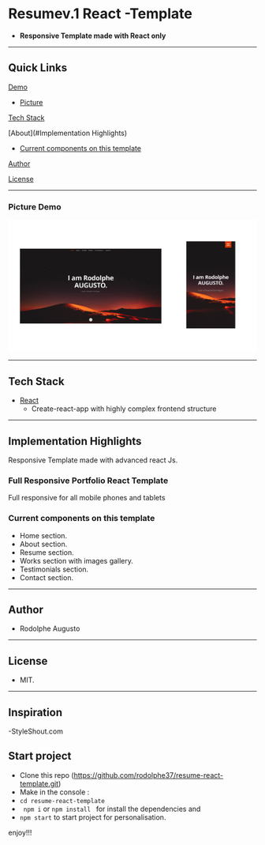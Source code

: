 # Resumev.1 React -Template

- **Responsive Template made with React only**

---

## Quick Links

[Demo](#demo)


- [Picture](#picture-demo)

[Tech Stack](#tech-stack)

[About](#Implementation Highlights)

- [Current components on this template](#Current-components-on-this-template)

[Author](#author)

[License](#license)

---

### Picture Demo

![demopng](Resume.png)

---

## Tech Stack

- [React](https://github.com/facebook/react) 
  - Create-react-app with highly complex frontend structure
---

## Implementation Highlights

Responsive Template made with advanced react Js.

### Full Responsive Portfolio React Template

Full responsive for all mobile phones and tablets

### Current components on this template

- Home section.
- About section.
- Resume section.
- Works section with  images gallery.
- Testimonials section.
- Contact section.

---

## Author

- Rodolphe Augusto

---

## License

- MIT.

---
## Inspiration

-StyleShout.com

## Start project
- Clone this repo (https://github.com/rodolphe37/resume-react-template.git)
- Make in the console :
-    ```cd resume-react-template```
-    ``` npm i``` or ```npm install ```
for install the dependencies and 
-    ```npm start```
to start project for personalisation.

enjoy!!!